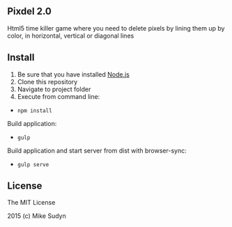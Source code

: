 ## Pixdel 2.0

Html5 time killer game where you need to delete pixels by lining them up by color, in horizontal, vertical or diagonal lines

## Install

1. Be sure that you have installed [Node.js](https://nodejs.org)
2. Clone this repository
3. Navigate to project folder
4. Execute from command line:  
* `npm install`

Build application:
* `gulp`

Build application and start server from dist with browser-sync:
* `gulp serve`

## License

The MIT License

2015 (c) Mike Sudyn
